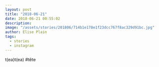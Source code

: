 ```yaml
---
layout: post
title: "2018-06-21"
date: 2018-06-21 00:55:02
description: 
image: "/assets/stories/201806/714b1e178e1f23dcc767f8ac329d91bc.jpg"
author: Elise Plain
tags: 
  - stories
  - instagram
---
```


t(ea)t(ea) #tête
<p></p>
